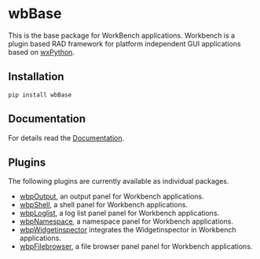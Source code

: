 # wbBase

This is the base package for WorkBench applications.
Workbench is a plugin based RAD framework for platform independent GUI applications
based on [wxPython](https://pypi.org/project/wxPython/).

## Installation

```shell
pip install wbBase
```

## Documentation

For details read the [Documentation](https://workbench2.gitlab.io/wbbase/).

## Plugins
The following plugins are currently available as individual packages.

- [wbpOutput](https://pypi.org/project/wbpoutput/), 
    an output panel for Workbench applications.
- [wbpShell](https://pypi.org/project/wbpshell/), 
    a shell panel for Workbench applications.
- [wbpLoglist](https://pypi.org/project/wbploglist/),
    a log list panel panel for Workbench applications.
- [wbpNamespace](https://pypi.org/project/wbpnamespace/),
    a namespace panel for Workbench applications.
- [wbpWidgetinspector](https://pypi.org/project/wbpwidgetinspector/)
    integrates the Widgetinspector in Workbench applications.
- [wbpFilebrowser](https://pypi.org/project/wbpfilebrowser/),
    a file browser panel panel for Workbench applications.